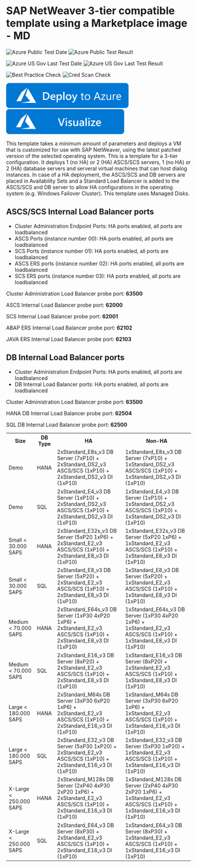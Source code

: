 # SAP NetWeaver 3-tier compatible template using a Marketplace image - MD

![Azure Public Test Date](https://azurequickstartsservice.blob.core.windows.net/badges/sap-3-tier-marketplace-image-md/PublicLastTestDate.svg)
![Azure Public Test Result](https://azurequickstartsservice.blob.core.windows.net/badges/sap-3-tier-marketplace-image-md/PublicDeployment.svg)

![Azure US Gov Last Test Date](https://azurequickstartsservice.blob.core.windows.net/badges/sap-3-tier-marketplace-image-md/FairfaxLastTestDate.svg)
![Azure US Gov Last Test Result](https://azurequickstartsservice.blob.core.windows.net/badges/sap-3-tier-marketplace-image-md/FairfaxDeployment.svg)

![Best Practice Check](https://azurequickstartsservice.blob.core.windows.net/badges/sap-3-tier-marketplace-image-md/BestPracticeResult.svg)
![Cred Scan Check](https://azurequickstartsservice.blob.core.windows.net/badges/sap-3-tier-marketplace-image-md/CredScanResult.svg)

[![Deploy To Azure](https://raw.githubusercontent.com/Azure/azure-quickstart-templates/master/1-CONTRIBUTION-GUIDE/images/deploytoazure.svg?sanitize=true)]("https://portal.azure.com/#create/Microsoft.Template/uri/https%3A%2F%2Fraw.githubusercontent.com%2FAzure%2Fazure-quickstart-templates%2Fmaster%2Fsap-3-tier-marketplace-image-md%2Fazuredeploy.json")  [![Visualize](https://raw.githubusercontent.com/Azure/azure-quickstart-templates/master/1-CONTRIBUTION-GUIDE/images/visualizebutton.svg?sanitize=true)]("http://armviz.io/#/?load=https%3A%2F%2Fraw.githubusercontent.com%2FAzure%2Fazure-quickstart-templates%2Fmaster%2Fsap-3-tier-marketplace-image-md%2Fazuredeploy.json")

This template takes a minimum amount of parameters and deploys a VM that is customized for use with SAP NetWeaver, using the latest patched version of the selected operating system. This is a template for a 3-tier configuration. It deploys 1 (no HA) or 2 (HA) ASCS/SCS servers, 1 (no HA) or 2 (HA) database servers and serveral virtual machines that can host dialog instances. In case of a HA deployment, the ASCS/SCS and DB servers are placed in Availability Sets and a Standard Load Balancer is added to the ASCS/SCS and DB server to allow HA configurations in the operating system (e.g. Windows Failover Cluster).
This template uses Managed Disks.

## ASCS/SCS Internal Load Balancer ports

* Cluster Administration Endpoint Ports: HA ports enabled, all ports are loadbalanced
* ASCS Ports (instance number 00): HA ports enabled, all ports are loadbalanced
* SCS Ports (instance number 01):  HA ports enabled, all ports are loadbalanced
* ASCS ERS ports (instance number 02):  HA ports enabled, all ports are loadbalanced
* SCS ERS ports (instance number 03):  HA ports enabled, all ports are loadbalanced

Cluster Administration Load Balancer probe port: **63500**

ASCS Internal Load Balancer probe port: **62000**

SCS Internal Load Balancer probe port: **62001**

ABAP ERS Internal Load Balancer probe port: **62102**

JAVA ERS Internal Load Balancer probe port: **62103**

## DB Internal Load Balancer ports

* Cluster Administration Endpoint Ports: HA ports enabled, all ports are loadbalanced
* DB Internal Load Balancer ports: HA ports enabled, all ports are loadbalanced

Cluster Administration Load Balancer probe port: **63500**

HANA DB Internal Load Balancer probe port: **62504**

SQL  DB Internal Load Balancer probe port: **62500**

<table>
	<tr>
		<th>Size</th>
		<th>DB Type</th>
		<th>HA</th>
		<th>Non-HA</th>
	</tr>
	<tr>
		<td>Demo</td>
		<td>HANA</td>
		<td>2xStandard_E8s_v3 DB Server (7xP10) + 2xStandard_DS2_v3 ASCS/SCS (1xP10) + 2xStandard_DS2_v3 DI (1xP10)</td>
		<td>1xStandard_E8s_v3 DB Server (7xP10) + 1xStandard_DS2_v3 ASCS/SCS (1xP10) + 1xStandard_DS2_v3 DI (1xP10)</td>
	</tr>
	<tr>
		<td>Demo</td>
		<td>SQL</td>
		<td>2xStandard_E4_v3 DB Server (1xP10) + 2xStandard_DS2_v3 ASCS/SCS (1xP10) + 2xStandard_DS2_v3 DI (1xP10)</td>
		<td>1xStandard_E4_v3 DB Server (1xP10) + 1xStandard_DS2_v3 ASCS/SCS (1xP10) + 1xStandard_DS2_v3 DI (1xP10)</td>
	</tr>
	<tr>
		<td>Small < 30.000 SAPS</td>
		<td>HANA</td>
		<td>2xStandard_E32s_v3 DB Server (5xP20 1xP6) + 2xStandard_E2_v3 ASCS/SCS (1xP10) + 2xStandard_E8_v3 DI (1xP10)</td>
		<td>1xStandard_E32s_v3 DB Server (5xP20 1xP6) + 1xStandard_E2_v3 ASCS/SCS (1xP10) + 1xStandard_E8_v3 DI (1xP10)</td>
	</tr>
	<tr>
		<td>Small < 30.000 SAPS</td>
		<td>SQL</td>
		<td>2xStandard_E8_v3 DB Server (5xP20) + 2xStandard_E2_v3 ASCS/SCS (1xP10) + 2xStandard_E8_v3 DI (1xP10)</td>
		<td>1xStandard_E8_v3 DB Server (5xP20) + 1xStandard_E2_v3 ASCS/SCS (1xP10) + 1xStandard_E8_v3 DI (1xP10)</td>
	</tr>
	<tr>
		<td>Medium < 70.000 SAPS</td>
		<td>HANA</td>
		<td>2xStandard_E64s_v3 DB Server (1xP30 4xP20 1xP6) + 2xStandard_E2_v3 ASCS/SCS (1xP10) + 2xStandard_E8_v3 DI (1xP10)</td>
		<td>1xStandard_E64s_v3 DB Server (1xP30 4xP20 1xP6) + 1xStandard_E2_v3 ASCS/SCS (1xP10) + 1xStandard_E8_v3 DI (1xP10)</td>
	</tr>
	<tr>
		<td>Medium < 70.000 SAPS</td>
		<td>SQL</td>
		<td>2xStandard_E16_v3 DB Server (8xP20) + 2xStandard_E2_v3 ASCS/SCS (1xP10) + 2xStandard_E8_v3 DI (1xP10)</td>
		<td>1xStandard_E16_v3 DB Server (8xP20) + 1xStandard_E2_v3 ASCS/SCS (1xP10) + 1xStandard_E8_v3 DI (1xP10)</td>
	</tr>
	<tr>
		<td>Large < 180.000 SAPS</td>
		<td>HANA</td>
		<td>2xStandard_M64s DB Server (3xP30 6xP20 1xP6) + 2xStandard_E2_v3 ASCS/SCS (1xP10) + 2xStandard_E16_v3 DI (1xP10)</td>
		<td>1xStandard_M64s DB Server (3xP30 6xP20 1xP6) + 1xStandard_E2_v3 ASCS/SCS (1xP10) + 1xStandard_E16_v3 DI (1xP10)</td>
	</tr>
	<tr>
		<td>Large < 180.000 SAPS</td>
		<td>SQL</td>
		<td>2xStandard_E32_v3 DB Server (5xP30 1xP20) + 2xStandard_E2_v3 ASCS/SCS (1xP10) + 2xStandard_E16_v3 DI (1xP10)</td>
		<td>1xStandard_E32_v3 DB Server (5xP30 1xP20) + 1xStandard_E2_v3 ASCS/SCS (1xP10) + 1xStandard_E16_v3 DI (1xP10)</td>
	</tr>
	<tr>
		<td>X-Large < 250.000 SAPS</td>
		<td>HANA</td>
		<td>2xStandard_M128s DB Server (2xP40 4xP30 2xP20 1xP6) + 2xStandard_E2_v3 ASCS/SCS (1xP10) + 2xStandard_E16_v3 DI (1xP10)</td>
		<td>1xStandard_M128s DB Server (2xP40 4xP30 2xP20 1xP6) + 1xStandard_E2_v3 ASCS/SCS (1xP10) + 1xStandard_E16_v3 DI (1xP10)</td>
	</tr>
	<tr>
		<td>X-Large < 250.000 SAPS</td>
		<td>SQL</td>
		<td>2xStandard_E64_v3 DB Server (8xP30) + 2xStandard_E2_v3 ASCS/SCS (1xP10) + 2xStandard_E16_v3 DI (1xP10)</td>
		<td>1xStandard_E64_v3 DB Server (8xP30) + 1xStandard_E2_v3 ASCS/SCS (1xP10) + 1xStandard_E16_v3 DI (1xP10)</td>
	</tr>
</table>				


